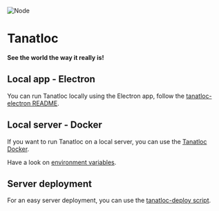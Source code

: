 ![Node](https://github.com/Airthium/tanatloc/workflows/Node/badge.svg)

# Tanatloc

**See the world the way it really is!**

## Local app - Electron

You can run Tanatloc locally using the Electron app, follow the [tanatloc-electron README](https://github.com/Airthium/tanatloc-electron#readme).

## Local server - Docker

If you want to run Tanatloc on a local server, you can use the [Tanatloc Docker](https://github.com/Airthium/tanatloc-docker#readme).

Have a look on [environment variables](https://github.com/Airthium/tanatloc/blob/master/ENV.md).

## Server deployment

For an easy server deployment, you can use the [tanatloc-deploy script](https://github.com/Airthium/tanatloc-deploy#readme).
